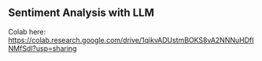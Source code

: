## Sentiment Analysis with LLM
Colab here: https://colab.research.google.com/drive/1qikvADUstmBOKS8vA2NNNuHDfINMfSdl?usp=sharing
